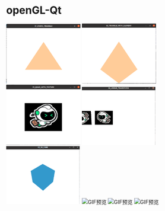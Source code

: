 # openGL-Qt




<img src="./MDResource/01_STATIC_TRIANGLE/01_STATIC_TRIANGLE.png" alt="GIF预览" width="200" />     
<img src="./MDResource/02_TRIANGLE_WITH_ELEMENT/02_TRIANGLE_WITH_ELEMENT.png" alt="GIF预览" width="200" />
<img src="./MDResource/03_QUAD_WITH_TEXTURE/03_QUAD_WITH_TEXTURE.png" alt="GIF预览" width="200" />
<img src="./MDResource/04_LINEAR_TRANSFORM/04_LINEAR_TRANSFORM.gif" alt="GIF预览" width="200" />
<img src="./MDResource/05_3D_CUBE/05_3D_CUBE.gif" alt="GIF预览" width="200" />
<img src="./MDResource/06_3D_CUBE_WITH_TEXTURE/06_3D_CUBE_WITH_TEXTURE.gif" alt="GIF预览" width="200" />
<img src="./MDResource/09_PHONE_LIGHT/09_PHONE_LIGHT.gif" alt="GIF预览" width="200" />
<img src="./MDResource/11_SPOT_LIGHT/11_SPOT_LIGHT.gif" alt="GIF预览" width="200" />
